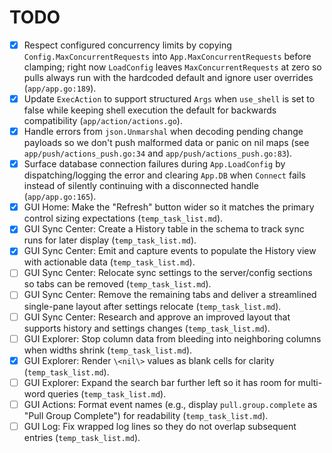 # TODO

- [x] Respect configured concurrency limits by copying `Config.MaxConcurrentRequests` into `App.MaxConcurrentRequests` before clamping; right now `LoadConfig` leaves `MaxConcurrentRequests` at zero so pulls always run with the hardcoded default and ignore user overrides (`app/app.go:189`).
- [x] Update `ExecAction` to support structured `Args` when `use_shell` is set to false while keeping shell execution the default for backwards compatibility (`app/action/actions.go`).
- [x] Handle errors from `json.Unmarshal` when decoding pending change payloads so we don't push malformed data or panic on nil maps (see `app/push/actions_push.go:34` and `app/push/actions_push.go:83`).
- [x] Surface database connection failures during `App.LoadConfig` by dispatching/logging the error and clearing `App.DB` when `Connect` fails instead of silently continuing with a disconnected handle (`app/app.go:165`).
- [x] GUI Home: Make the "Refresh" button wider so it matches the primary control sizing expectations (`temp_task_list.md`).
- [x] GUI Sync Center: Create a History table in the schema to track sync runs for later display (`temp_task_list.md`).
- [x] GUI Sync Center: Emit and capture events to populate the History view with actionable data (`temp_task_list.md`).
- [ ] GUI Sync Center: Relocate sync settings to the server/config sections so tabs can be removed (`temp_task_list.md`).
- [ ] GUI Sync Center: Remove the remaining tabs and deliver a streamlined single-pane layout after settings relocate (`temp_task_list.md`).
- [ ] GUI Sync Center: Research and approve an improved layout that supports history and settings changes (`temp_task_list.md`).
- [ ] GUI Explorer: Stop column data from bleeding into neighboring columns when widths shrink (`temp_task_list.md`).
- [x] GUI Explorer: Render `\<nil\>` values as blank cells for clarity (`temp_task_list.md`).
- [ ] GUI Explorer: Expand the search bar further left so it has room for multi-word queries (`temp_task_list.md`).
- [ ] GUI Actions: Format event names (e.g., display `pull.group.complete` as "Pull Group Complete") for readability (`temp_task_list.md`).
- [ ] GUI Log: Fix wrapped log lines so they do not overlap subsequent entries (`temp_task_list.md`).
